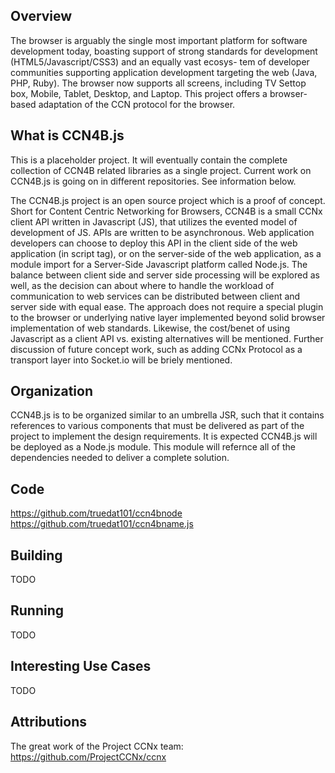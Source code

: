 ## Overview
The browser is arguably the single most important platform for software development today, boasting support of strong standards for development (HTML5/Javascript/CSS3) and an equally vast ecosys- tem of developer communities supporting application development targeting the web (Java, PHP, Ruby). The browser now supports all screens, including TV Settop box, Mobile, Tablet, Desktop, and Laptop. This project offers a browser-based adaptation of the CCN protocol for the browser.

## What is CCN4B.js

This is a placeholder project.  It will eventually contain the complete collection of CCN4B related libraries as a single project.  Current work on CCN4B.js is going on in different repositories.  See information below.

The CCN4B.js project is an open source project which is a proof of concept. Short for Content Centric Networking for Browsers, CCN4B is a small CCNx client API written in Javascript (JS), that utilizes the evented model of development of JS. APIs are written to be asynchronous. Web application developers can choose to deploy this API in the client side of the web application (in script tag), or on the server-side of the web application, as a module import for a Server-Side Javascript platform called Node.js. The balance between client side and server side processing will be explored as well, as the decision can about where to handle the workload of communication to web services can be distributed between client and server side with equal ease. The approach does not require a special plugin to the browser or underlying native layer implemented beyond solid browser implementation of web standards. Likewise, the cost/benet of using Javascript as a client API vs. existing alternatives will be mentioned. Further discussion of future concept work, such as adding CCNx Protocol as a transport layer into Socket.io will be briely mentioned.

## Organization

CCN4B.js is to be organized similar to an umbrella JSR, such that it contains references to various components that must be delivered as part of the project to implement the design requirements.  It is expected CCN4B.js will be deployed as a Node.js module.  This module will refernce all of the dependencies needed to deliver a complete solution.  

## Code 

https://github.com/truedat101/ccn4bnode
https://github.com/truedat101/ccn4bname.js

## Building

TODO

## Running

TODO

## Interesting Use Cases

TODO

## Attributions

The great work of the Project CCNx team: https://github.com/ProjectCCNx/ccnx
